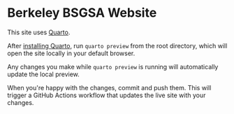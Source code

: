 # Berkeley BSGSA Website

This site uses [Quarto](https://quarto.org/docs/websites/).

After [installing Quarto](https://quarto.org/docs/get-started/), run `quarto
preview` from the root directory, which will open the site locally in your
default browser.

Any changes you make while `quarto preview` is running will automatically update
the local preview.

When you're happy with the changes, commit and push them. This will trigger a
GitHub Actions workflow that updates the live site with your changes.
